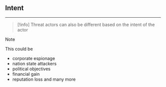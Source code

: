 ## **Intent**
---

>[!info]
>Threat actors can also be different based on the intent of the actor 

>[!note]
>This could be 
>- corporate espionage 
>- nation state attackers 
>- political objectives 
>- financial gain 
>- reputation loss and many more

